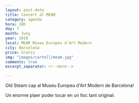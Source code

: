 ```yaml
---
layout: post-date
title: Concert al MEAM
category: agenda
hora: 18h
day: 7
month: Juny
year: 2019
local: MEAM Museu Europeu d'Art Modern
city: Barcelona
price: Gratis
img: "images/cartell/meam.jpg"
comments: true
excerpt_separator: <!--more-->

---
```


Old Steam cap al Museu Europeu d'Art Modern de Barcelona!

Un enorme plaer poder tocar en un lloc tant original.


<!--more-->

